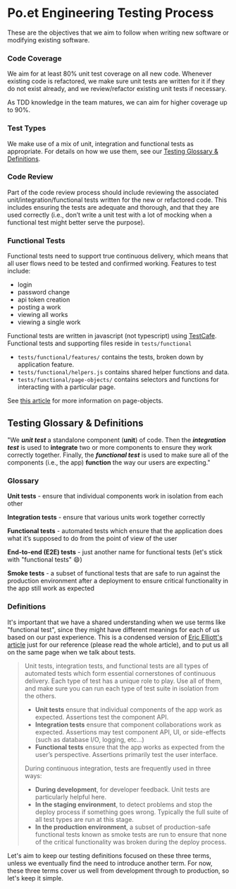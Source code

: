 # Po.et Engineering Testing Process

These are the objectives that we aim to follow when writing new software or modifying existing software.

### Code Coverage

We aim for at least 80% unit test coverage on all new code. Whenever existing code is refactored, we make sure unit tests are written for it if they do not exist already, and we review/refactor existing unit tests if necessary.

As TDD knowledge in the team matures, we can aim for higher coverage up to 90%.

### Test Types

We make use of a mix of unit, integration and functional tests as appropriate. For details on how we use them, see our [Testing Glossary & Definitions](#testing-glossary--definitions).

### Code Review

Part of the code review process should include reviewing the associated unit/integration/functional tests written for the new or refactored code. This includes ensuring the tests are adequate and thorough, and that they are used correctly (i.e., don’t write a unit test with a lot of mocking when a functional test might better serve the purpose).

### Functional Tests

Functional tests need to support true continuous delivery, which means that all user flows need to be tested and confirmed working. Features to test include:

- login
- password change
- api token creation
- posting a work
- viewing all works
- viewing a single work

Functional tests are written in javascript (not typescript) using [TestCafe](https://testcafe.devexpress.com/).
Functional tests and supporting files reside in `tests/functional`

- `tests/functional/features/` contains the tests, broken down by application feature.
- `tests/functional/helpers.js` contains shared helper functions and data.
- `tests/functional/page-objects/` contains selectors and functions for interacting with a particular page.

See [this article](https://medium.com/tech-tajawal/page-object-model-pom-design-pattern-f9588630800b) for more information on page-objects.

## Testing Glossary & Definitions

"We _**unit test**_ a standalone component (**unit**) of code. Then the _**integration test**_ is used to **integrate** two or more components to ensure they work correctly together. Finally, the _**functional test**_ is used to make sure all of the components (i.e., the app) **function** the way our users are expecting."

### Glossary

**Unit tests** - ensure that individual components work in isolation from each other

**Integration tests** - ensure that various units work together correctly

**Functional tests** - automated tests which ensure that the application does what it’s supposed to do from the point of view of the user

**End-to-end (E2E) tests** - just another name for functional tests (let's stick with "functional tests" :smile:)

**Smoke tests** - a subset of functional tests that are safe to run against the production environment after a deployment to ensure critical functionality in the app still work as expected

### Definitions

It's important that we have a shared understanding when we use terms like "functional test", since they might have different meanings for each of us based on our past experience. This is a condensed version of [Eric Elliott's article](https://www.sitepoint.com/javascript-testing-unit-functional-integration/) just for our reference (please read the whole article), and to put us all on the same page when we talk about tests.

>Unit tests, integration tests, and functional tests are all types of automated tests which form essential cornerstones of continuous delivery. Each type of test has a unique role to play. Use all of them, and make sure you can run each type of test suite in isolation from the others.
>
>* **Unit tests** ensure that individual components of the app work as expected. Assertions test the component API.
>* **Integration tests** ensure that component collaborations work as expected. Assertions may test component API, UI, or side-effects (such as database I/O, logging, etc...)
>* **Functional tests** ensure that the app works as expected from the user’s perspective. Assertions primarily test the user interface.
>
>During continuous integration, tests are frequently used in three ways:
>
>* **During development**, for developer feedback. Unit tests are particularly helpful here.
>* **In the staging environment**, to detect problems and stop the deploy process if something goes wrong. Typically the full suite of all test types are run at this stage.
>* **In the production environment**, a subset of production-safe functional tests known as smoke tests are run to ensure that none of the critical functionality was broken during the deploy process.

Let's aim to keep our testing definitions focused on these three terms, unless we eventually find the need to introduce another term. For now, these three terms cover us well from development through to production, so let's keep it simple.

